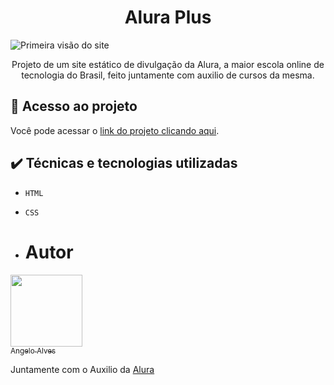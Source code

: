 <h1 align="center"> Alura Plus </h1>
<img src="[URL_da_Imagem](https://github.com/user-attachments/assets/9ee21ca4-4da6-4474-9fd0-892898110155)" alt="Primeira visão do site">
<p align="center"> Projeto de um site estático de divulgação da Alura, a maior escola online de tecnologia do Brasil, feito juntamente com auxilio de cursos da mesma.</p>
<h2>📁 Acesso ao projeto</h2>
Você pode acessar o <a href="https://angeloxalves.github.io/aluraplus-site/">link do projeto clicando aqui</a>.

## ✔️ Técnicas e tecnologias utilizadas

- ``HTML``
- ``CSS``

- # Autor
[<img loading="lazy" src = "https://github.com/user-attachments/assets/96124b1e-37a6-4c37-a796-4e02f8a536a6" width = 115><br><sub>Angelo Alves</sub>](https://github.com/AngeloxAlves/)

Juntamente com o Auxilio da <a href = "https://www.alura.com.br/?srsltid=AfmBOorFVs94fKlif9-Q1FnrGnczNQS_n8kr5ydXeBLHjIvcSJdLaJoZ">Alura</a>
